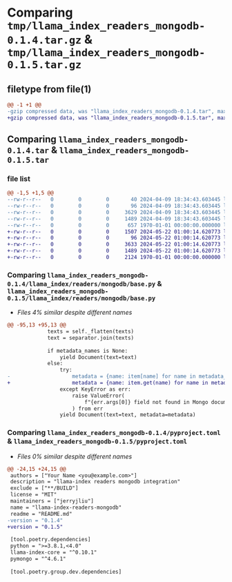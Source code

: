 # Comparing `tmp/llama_index_readers_mongodb-0.1.4.tar.gz` & `tmp/llama_index_readers_mongodb-0.1.5.tar.gz`

## filetype from file(1)

```diff
@@ -1 +1 @@
-gzip compressed data, was "llama_index_readers_mongodb-0.1.4.tar", max compression
+gzip compressed data, was "llama_index_readers_mongodb-0.1.5.tar", max compression
```

## Comparing `llama_index_readers_mongodb-0.1.4.tar` & `llama_index_readers_mongodb-0.1.5.tar`

### file list

```diff
@@ -1,5 +1,5 @@
--rw-r--r--   0        0        0       40 2024-04-09 18:34:43.603445 llama_index_readers_mongodb-0.1.4/README.md
--rw-r--r--   0        0        0       96 2024-04-09 18:34:43.603445 llama_index_readers_mongodb-0.1.4/llama_index/readers/mongodb/__init__.py
--rw-r--r--   0        0        0     3629 2024-04-09 18:34:43.603445 llama_index_readers_mongodb-0.1.4/llama_index/readers/mongodb/base.py
--rw-r--r--   0        0        0     1489 2024-04-09 18:34:43.603445 llama_index_readers_mongodb-0.1.4/pyproject.toml
--rw-r--r--   0        0        0      657 1970-01-01 00:00:00.000000 llama_index_readers_mongodb-0.1.4/PKG-INFO
+-rw-r--r--   0        0        0     1507 2024-05-22 01:00:14.620773 llama_index_readers_mongodb-0.1.5/README.md
+-rw-r--r--   0        0        0       96 2024-05-22 01:00:14.620773 llama_index_readers_mongodb-0.1.5/llama_index/readers/mongodb/__init__.py
+-rw-r--r--   0        0        0     3633 2024-05-22 01:00:14.620773 llama_index_readers_mongodb-0.1.5/llama_index/readers/mongodb/base.py
+-rw-r--r--   0        0        0     1489 2024-05-22 01:00:14.620773 llama_index_readers_mongodb-0.1.5/pyproject.toml
+-rw-r--r--   0        0        0     2124 1970-01-01 00:00:00.000000 llama_index_readers_mongodb-0.1.5/PKG-INFO
```

### Comparing `llama_index_readers_mongodb-0.1.4/llama_index/readers/mongodb/base.py` & `llama_index_readers_mongodb-0.1.5/llama_index/readers/mongodb/base.py`

 * *Files 4% similar despite different names*

```diff
@@ -95,13 +95,13 @@
             texts = self._flatten(texts)
             text = separator.join(texts)
 
             if metadata_names is None:
                 yield Document(text=text)
             else:
                 try:
-                    metadata = {name: item[name] for name in metadata_names}
+                    metadata = {name: item.get(name) for name in metadata_names}
                 except KeyError as err:
                     raise ValueError(
                         f"{err.args[0]} field not found in Mongo document."
                     ) from err
                 yield Document(text=text, metadata=metadata)
```

### Comparing `llama_index_readers_mongodb-0.1.4/pyproject.toml` & `llama_index_readers_mongodb-0.1.5/pyproject.toml`

 * *Files 0% similar despite different names*

```diff
@@ -24,15 +24,15 @@
 authors = ["Your Name <you@example.com>"]
 description = "llama-index readers mongodb integration"
 exclude = ["**/BUILD"]
 license = "MIT"
 maintainers = ["jerryjliu"]
 name = "llama-index-readers-mongodb"
 readme = "README.md"
-version = "0.1.4"
+version = "0.1.5"
 
 [tool.poetry.dependencies]
 python = ">=3.8.1,<4.0"
 llama-index-core = "^0.10.1"
 pymongo = "^4.6.1"
 
 [tool.poetry.group.dev.dependencies]
```

